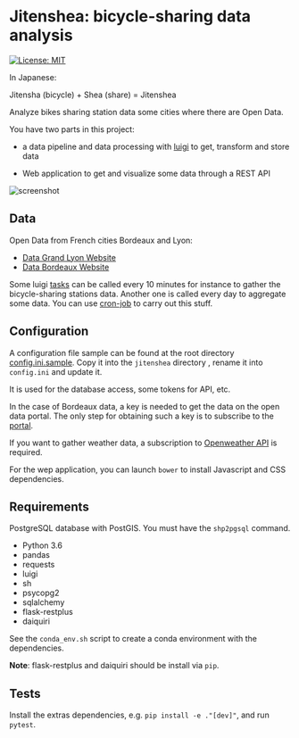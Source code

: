 # Jitenshea: bicycle-sharing data analysis

 [![License: MIT](https://img.shields.io/badge/License-MIT-yellow.svg)](https://opensource.org/licenses/MIT)

In Japanese:

Jitensha (bicycle) + Shea (share) = Jitenshea

Analyze bikes sharing station data some cities where there are Open Data.

You have two parts in this project:

* a data pipeline and data processing with [luigi](http://luigi.readthedocs.io/)
  to get, transform and store data

* Web application to get and visualize some data through a REST API

![screenshot](./webapp-screenshot.png)

## Data

Open Data from French cities Bordeaux and Lyon:

* [Data Grand Lyon Website](https://data.grandlyon.com/equipements/station-vflov-disponibilitfs-temps-rfel/)
* [Data Bordeaux Website](https://data.bordeaux-metropole.fr/data.php?themes=10)

Some luigi [tasks](./jitenshea/tasks) can be called every 10 minutes for instance
to gather the bicycle-sharing stations data. Another one is called every day to
aggregate some data. You can use [cron-job](https://cron-job.org/en/) to carry
out this stuff.

## Configuration

A configuration file sample can be found at the root directory
[config.ini.sample](./config.ini.sample). Copy it into the `jitenshea` directory
, rename it into `config.ini` and update it.

It is used for the database access, some tokens for API, etc.

In the case of Bordeaux data, a key is needed to get the data on the open data
portal. The only step for obtaining such a key is to subscribe to
the [portal](https://data.bordeaux-metropole.fr/key).

If you want to gather weather data, a subscription
to [Openweather API](https://home.openweathermap.org/users/sign_in) is
required.

For the wep application, you can launch `bower` to install Javascript and CSS dependencies.

## Requirements

PostgreSQL database with PostGIS. You must have the `shp2pgsql` command.

* Python 3.6
* pandas
* requests
* luigi
* sh
* psycopg2
* sqlalchemy
* flask-restplus
* daiquiri

See the `conda_env.sh` script to create a conda environment with the dependencies.

**Note**: flask-restplus and daiquiri should be install via `pip`.

## Tests

Install the extras dependencies, e.g. `pip install -e ."[dev]"`, and run `pytest`.

